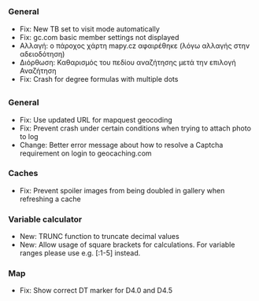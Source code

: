 ##

### General
- Fix: New TB set to visit mode automatically
- Fix: gc.com basic member settings not displayed
- Αλλαγή: ο πάροχος χάρτη mapy.cz αφαιρέθηκε (λόγω αλλαγής στην αδειοδότηση)
- Διόρθωση: Καθαρισμός του πεδίου αναζήτησης μετά την επιλογή Αναζήτηση
- Fix: Crash for degree formulas with multiple dots

##

### General
- Fix: Use updated URL for mapquest geocoding
- Fix: Prevent crash under certain conditions when trying to attach photo to log
- Change: Better error message about how to resolve a Captcha requirement on login to geocaching.com

### Caches
- Fix: Prevent spoiler images from being doubled in gallery when refreshing a cache

### Variable calculator
- New: TRUNC function to truncate decimal values
- New: Allow usage of square brackets for calculations. For variable ranges please use e.g. \[:1-5\] instead.

### Map
- Fix: Show correct DT marker for D4.0 and D4.5
